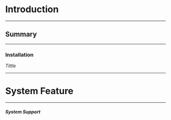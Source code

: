 # Introduction #
__________________________________________
## Summary ##
__________________________________________
### Installation ###
*Tittle*

_________________________________________
# System Feature #
__________________________________________
##### System Support #####
